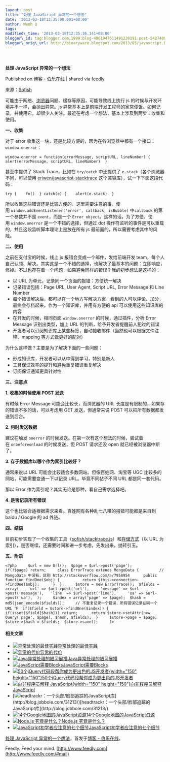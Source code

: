 ```yaml
--- 
layout: post 
title: "处理 JavaScript 异常的一个想法" 
date: '2013-03-18T12:35:00.001+08:00' 
author: Wenh Q
tags:
modified\_time: '2013-03-18T12:35:36.141+08:00' 
blogger\_id: tag:blogger.com,1999:blog-4961947611491238191.post-5427409769961251997
blogger\_orig\_url: http://binaryware.blogspot.com/2013/03/javascript.html
---
```



 
<div class="article">

<div class="header">

**处理 JavaScript 异常的一个想法**

</div>

<div class="source">

Published on [博客 -
伯乐在线](http://blog.jobbole.com/36084/?utm_source=rss&utm_medium=rss&utm_campaign=%25e5%25a4%2584%25e7%2590%2586-javascript-%25e5%25bc%2582%25e5%25b8%25b8%25e7%259a%2584%25e4%25b8%2580%25e4%25b8%25aa%25e6%2583%25b3%25e6%25b3%2595)
| shared via [feedly](http://www.feedly.com)

</div>

<div>

来源：[Sofish](http://sofish.de/2144)

可能由于网络、<span>[浏览器](http://blog.jobbole.com/12749/ "浏览器")</span>问题、缓存等原因，可能导致线上执行
js 的时候与开发环境并不一样，会抛出异常。js
异常基本上是前端开发工程师的家常便饭。如何记录，并使用它，却很少人关注。最近在考虑一个想法，基本上涉及到两步：收集和使用。

**一、收集**

对于 error
收集这一块，还是比较方便的，因为在各浏览器中都有一个接口：`window.onerror`：

    window.onerror = function(errorMessage, scriptURL, lineNumber) {    alert(errorMessage, scriptURL, lineNumber)  }

甚至中提供了 Stack
Trace，比如在 `try/catch` 中还提供了 `e.stack`（各个浏览器不同，可以使用 [eriwen/javascript-stacktrace](https://github.com/eriwen/javascript-stacktrace) 这个兼容库），试一下下面这段代码：

    try {    fn()  } catch(e) {    alert(e.stack)  }

所以收集这些错误还是比较方便的，这里需要注意的事，使用 `window.addEventListener('error', callback, isBubble)` 中`callback` 的第一个参数并不是 `event`，而是一个 `Error object`。这样的话，为了方便，使用 `window.onerror` 是一个不错的选择，但通过
dot 操作符监听的事件是可以重载的，并且这段监听脚本理论上是放在所有 js
最前面的，所以需要考虑其中的风险。

**二、使用**

之前在支付宝的时候，线上 js 报错会变成一个邮件，发给前端开发
team，每个人自己认领、解决。其实这是一个不错的选择，也解决了最基本的问题：立即响应，修掉。不过也存在着一个问题，如果避免同样的错误？我的初步想法是这样的：

-   以 URL 为单元，记录同一个页面的报错：方便统一解决
-   记录错误包括：Page URL, User Agent, Script URL, Error Message 和
    Line Number
-   每个错误解决后，都可以在一个地方写解决方案，看到的人可以评论、加分，最终会存档起来，作为一个知识库，并用有方便的
    api 可以使用这些知识库的内容
-   在开发的时候，相同页面 `window.onerror` 的时候，通过插件，分析 Error
    Message 识别出类型，加上 URL 的判断，给予开发者提醒前人犯过的错误
-   开发者可以订阅知识库上某些标签，自动接收邮件（当然也可以根据文件注释、mapping
    等方式做更好的配对）

为什么这样做？主要是为了解决下面的一些问题：

-   形成知识库，开发者可以从中得到学习，特别是新人
-   工具保证效率的提升和避免重复错误重复解决
-   订阅保证通知更具针对性

**三、注意点**

**1. 收集的时候使用 POST 发送**

有时候 Error Message 可能会比较长，而浏览器的 URL
长度是有限制的，如果存的错误不多的话，可以考虑用 GET 发送，但通常来说
POST 可以把所有数据都发送到后台。

**2. 何时发送数据**

建议在触发 `onerror` 的时候发送。在第一次有这个想法的时候，尝试着在 `onbeforeonload` 的时候发送，但
POST 请求还没 open 就已经被浏览器中断了。

**3. 存于数据库以哪个作为索引比较好？**

通常来说以 URL 可能会比较适合多数网站。但像百姓网、淘宝等 UGC
比较多的网站，可能需要变通一下以记录 URL。毕竟不同帖子不同 URL
都是同一套代码。

那以 Error 作为索引呢？其实无论是那种，看自己需求选择吧。

**4. 是否记录所有错误**

这个也比较合适根据需求来看。百姓网有各种乱七八糟的报错可能都是来自到
baidu / Google 的 ad 外链。

**四、结语**

目前初步实现了一个收集的工具（[sofish/stacktrace.js](https://github.com/sofish/stacktrace.js)）和[存储方式](http://sofish.de/2144#hash_store)（以
URL 为索引），是否继续，还需要时间和进一步考虑，先发出来，抛砖引玉。

**五、附录**

    <?php     $url = new Url();  $page = $url->post('page');     if(!$page) return;     class ErrorTrace extends MongoData {         // MongoData 中没有，区别 http://stackoverflow.com/a/7958954      public function findOne($obj) {          return $this->connection->findOne($obj);      }  };     $store = new ErrorTrace();  $fields = array(    'url' => $url->post('url'),     'message' => $url->post('message'),   'line' => $url->post('line'),     'ua' => $url->post('ua'),  );     $index = array('page' => $page);  $hash = md5(json_encode($fields));     // 不重复记录一个错误，所有错误记录在同一个 URL 下  if($field = $store->findOne($index)) {      if(isset($field[$hash])) return;      return $store->setAttr(new Query('page', $page), $hash, $fields);  }     $store->page = $page;  $store->$hash = $fields;  $store->save();     ?>

#### 相关文章

-   [![异常处理的最佳实践](http://blog.jobbole.com/wp-content/uploads/2011/11/Java-programming-language-logo.jpg)](http://blog.jobbole.com/18291/)[异常处理的最佳实践](http://blog.jobbole.com/18291/)
-   [![异常的代价](http://blog.jobbole.com/wp-content/plugins/wordpress-23-related-posts-plugin/static/thumbs/14.jpg)](http://blog.jobbole.com/844/)[异常的代价](http://blog.jobbole.com/844/)
-   [![Java异常处理的陋习展播](http://blog.jobbole.com/wp-content/uploads/2013/02/java-black-1-150x150.jpg)](http://blog.jobbole.com/30230/)[Java异常处理的陋习展播](http://blog.jobbole.com/30230/)
-   [![JavaScript需要Blocks](http://blog.jobbole.com/wp-content/uploads/2011/06/javascript-logo.png)](http://blog.jobbole.com/12042/)[JavaScript需要Blocks](http://blog.jobbole.com/12042/)
-   [![50个jQuery代码段帮你成为更出色的JS开发者](http://blog.jobbole.com/wp-content/uploads/2012/04/snippets-150x150.jpg){width="150"
    height="150"}](http://blog.jobbole.com/18513/)[50个jQuery代码段帮你成为更出色的JS开发者](http://blog.jobbole.com/18513/)
-   [![向非程序员解释
    JavaScript](http://blog.jobbole.com/wp-content/uploads/2012/07/Explaining-What-JavaScript-is-to-Non-programmers-150x150.jpg){width="150"
    height="150"}](http://blog.jobbole.com/24602/)[向非程序员解释
    JavaScript](http://blog.jobbole.com/24602/)
-   [![headtrackr：一个头部/脸部追踪的JavaScript库](http://blog.jobbole.com/wp-content/uploads/2013/02/687474703a2f2f617564756e6f2e6769746875622e636f6d2f68656164747261636b722f6578616d706c65732f6d656469612f66616365747261636b696e675f7468756d626e61696c2e706e67-150x134.)](http://blog.jobbole.com/31213/)[headtrackr：一个头部/脸部追踪的JavaScript库](http://blog.jobbole.com/31213/)
-   [![14个Google地图的JavaScript资源](http://blog.jobbole.com/wp-content/plugins/wordpress-23-related-posts-plugin/static/thumbs/16.jpg)](http://blog.jobbole.com/1313/)[14个Google地图的JavaScript资源](http://blog.jobbole.com/1313/)
-   [![Node.js
    究竟是什么？](http://blog.jobbole.com/wp-content/uploads/2011/11/node.js-logo.png)](http://blog.jobbole.com/1254/)[Node.js
    究竟是什么？](http://blog.jobbole.com/1254/)
-   [![JavaScript初学者应注意的七个细节](http://blog.jobbole.com/wp-content/uploads/2011/06/javascript-logo.png)](http://blog.jobbole.com/8481/)[JavaScript初学者应注意的七个细节](http://blog.jobbole.com/8481/)

[处理 JavaScript
异常的一个想法](http://blog.jobbole.com/36084/)，首发于[博客 -
伯乐在线](http://blog.jobbole.com)。

</div>




</div>

<div class="footer">

Feedly. Feed your mind.
[http://www.feedly.com](http://www.feedly.com/#mail)

</div>
